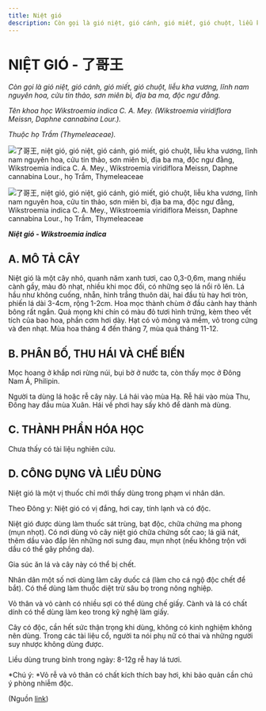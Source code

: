 ```yaml
---
title: Niệt gió
description: Còn gọi là gió niệt, gió cánh, gió miết, gió chuột, liễu kha vương, lĩnh nam nguyên hoa, cửu tin thảo, sơn miên bì, địa ba ma, độc ngư đằng. Tên khoa học Wikstroemia indica C. A. Mey. (Wikstroemia viridiflora Meissn, Daphne cannabina Lour.). Thuộc họ Trầm (Thymeleaceae).
---
```

# NIỆT GIÓ - 了哥王

*Còn gọi là gió niệt, gió cánh, gió miết, gió chuột, liễu kha vương, lĩnh nam nguyên hoa, cửu tin thảo, sơn miên bì, địa ba ma, độc ngư đằng.*

*Tên khoa học Wikstroemia indica C. A. Mey. (Wikstroemia viridiflora Meissn, Daphne cannabina Lour.).*

*Thuộc họ Trầm (Thymeleaceae).*

![了哥王, niệt gió, gió niệt, gió cánh, gió miết, gió chuột, liễu kha vương, lĩnh nam nguyên hoa, cửu tin thảo, sơn miên bì, địa ba ma, độc ngư đằng, Wikstroemia indica C. A. Mey., Wikstroemia viridiflora Meissn, Daphne cannabina Lour., họ Trầm, Thymeleaceae](/imgs/do-tat-loi/ctvvtvn/niet-gio.jpg)

![了哥王, niệt gió, gió niệt, gió cánh, gió miết, gió chuột, liễu kha vương, lĩnh nam nguyên hoa, cửu tin thảo, sơn miên bì, địa ba ma, độc ngư đằng, Wikstroemia indica C. A. Mey., Wikstroemia viridiflora Meissn, Daphne cannabina Lour., họ Trầm, Thymeleaceae](/imgs/do-tat-loi/ctvvtvn/niet-gio-2.jpg)

***Niệt gió - Wikstroemia indica***

## A. MÔ TẢ CÂY

Niệt gió là một cây nhỏ, quanh năm xanh tươi, cao 0,3-0,6m, mang nhiều cành gầy, màu đỏ nhạt, nhiều khi mọc đối, có những sẹo lá nổi rõ lên. Lá hầu như không cuống, nhẵn, hình trắng thuôn dài, hai đầu tù hay hơi tròn, phiến lá dài 3-4cm, rộng 1-2cm. Hoa mọc thành chùm ở đầu cành hay thành bông rất ngắn. Quả mọng khi chín có màu đỏ tươi hình trứng, kèm theo vết tích của bao hoa, phần cơm hơi dày. Hạt có vỏ mỏng và mềm, vỏ trong cứng và đen nhạt. Mùa hoa tháng 4 đến tháng 7, mùa quả tháng 11-12.

## B. PHÂN BỐ, THU HÁI VÀ CHẾ BIẾN

Mọc hoang ở khắp nơi rừng núi, bụi bờ ở nước ta, còn thấy mọc ở Đông Nam Á, Philipin.

Người ta dùng lá hoặc rễ cây này. Lá hái vào mùa Hạ. Rễ hái vào mùa Thu, Đông hay đầu mùa Xuân. Hái về phơi hay sấy khô để dành mà dùng.

## C. THÀNH PHẦN HÓA HỌC

Chưa thấy có tài liệu nghiên cứu.

## D. CÔNG DỤNG VÀ LIỀU DÙNG

Niệt gió là một vị thuốc chỉ mới thấy dùng trong phạm vi nhân dân.

Theo Đông y: Niệt gió có vị đắng, hơi cay, tính lạnh và có độc.

Niệt gió được dùng làm thuốc sát trùng, bạt độc, chữa chứng ma phong (mụn nhọt). Có nơi dùng vỏ cây niệt gió chữa chứng sốt cao; lá giã nát, thêm dầu vào đắp lên những nơi sưng đau, mụn nhọt (nếu không trộn với dầu có thể gây phồng da).

Gia súc ăn lá và cây này có thể bị chết.

Nhân dân một số nơi dùng làm cây duốc cá (làm cho cá ngộ độc chết để bắt). Có thể dùng làm thuốc diệt trừ sâu bọ trong nông nghiệp.

Vỏ thân và vỏ cành có nhiều sợi có thể dùng chế giấy. Cành và lá có chất dính có thể dùng làm keo trong kỹ nghệ làm giấy.

Cây có độc, cần hết sức thận trọng khi dùng, không có kinh nghiệm không nên dùng. Trong các tài liệu cổ, người ta nói phụ nữ có thai và những người suy nhược không dùng được.

Liều dùng trung bình trong ngày: 8-12g rễ hay lá tươi.

*Chú ý: *Vỏ rễ và vỏ thân có chất kích thích bay hơi, khi bảo quản cần chú ý phòng nhiễm độc.

(Nguồn <a href="http://www.thuocvuonnha.com/nhung-cay-thuoc-va-vi-thuoc-viet-nam/ket-qua-tra-cuu/niet-gio" target="_blank">link</a>)
